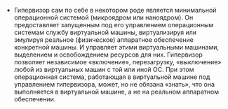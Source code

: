* Гипервизор сам по себе в некотором роде является минимальной операционной системой (микроядром или наноядром). Он предоставляет запущенным под его управлением операционным системам службу виртуальной машины, виртуализируя или эмулируя реальное (физическое) аппаратное обеспечение конкретной машины. И управляет этими виртуальными машинами, выделением и освобождением ресурсов для них. Гипервизор позволяет независимое «включение», перезагрузку, «выключение» любой из виртуальных машин с той или иной ОС. При этом операционная система, работающая в виртуальной машине под управлением гипервизора, может, но не обязана «знать», что она выполняется в виртуальной машине, а не на реальном аппаратном обеспечении.